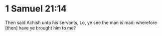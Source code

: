 # 1 Samuel 21:14

Then said Achish unto his servants, Lo, ye see the man is mad: wherefore [then] have ye brought him to me?